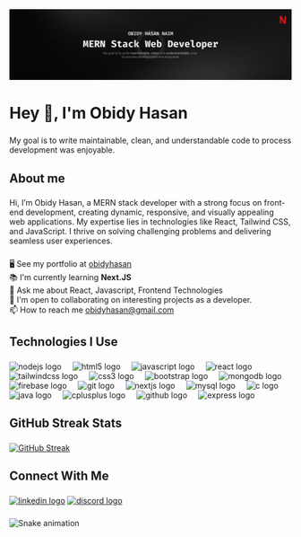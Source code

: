 <div align="center">
  <img src="./images/MERN-cover.png"  />
</div>

###

<h1 align="left">Hey 👋, I'm Obidy Hasan</h1>

###

<p align="left">My goal is to write maintainable, clean, and understandable code to process development was enjoyable.</p>

###

<h2 align="left">About me</h2>

###

<p align="left">Hi, I’m Obidy Hasan, a MERN stack developer with a strong focus on front-end development, creating dynamic, responsive, and visually appealing web applications. My expertise lies in technologies like React, Tailwind CSS, and JavaScript. I thrive on solving challenging problems and delivering seamless user experiences.</p>

###

<p align="left">🖥️  See my portfolio at <a href="https://obidy-hasan.web.app/">obidyhasan</a><br>📚 I'm currently learning <b>Next.JS</b><br>💬 Ask me about React, Javascript, Frontend Technologies<br>🤝  I'm open to collaborating on interesting projects as a developer.<br>📫 How to reach me <a href="">obidyhasan@gmail.com</a></p>

###

<h2 align="left">Technologies I Use</h2>

###

<div align="left">
  <img src="https://cdn.jsdelivr.net/gh/devicons/devicon/icons/nodejs/nodejs-original.svg" height="40" alt="nodejs logo"  />
  <img width="12" />
  <img src="https://cdn.jsdelivr.net/gh/devicons/devicon/icons/html5/html5-original.svg" height="40" alt="html5 logo"  />
  <img width="12" />
  <img src="https://cdn.jsdelivr.net/gh/devicons/devicon/icons/javascript/javascript-original.svg" height="40" alt="javascript logo"  />
  <img width="12" />
  <img src="https://cdn.jsdelivr.net/gh/devicons/devicon/icons/react/react-original.svg" height="40" alt="react logo"  />
  <img width="12" />
  <img src="https://cdn.jsdelivr.net/gh/devicons/devicon/icons/tailwindcss/tailwindcss-original-wordmark.svg" height="40" alt="tailwindcss logo"  />
  <img width="12" />
  <img src="https://cdn.jsdelivr.net/gh/devicons/devicon/icons/css3/css3-original.svg" height="40" alt="css3 logo"  />
  <img width="12" />
  <img src="https://cdn.jsdelivr.net/gh/devicons/devicon/icons/bootstrap/bootstrap-original.svg" height="40" alt="bootstrap logo"  />
  <img width="12" />
  <img src="https://cdn.jsdelivr.net/gh/devicons/devicon/icons/mongodb/mongodb-original.svg" height="40" alt="mongodb logo"  />
  <img width="12" />
  <img src="https://cdn.jsdelivr.net/gh/devicons/devicon/icons/firebase/firebase-plain.svg" height="40" alt="firebase logo"  />
  <img width="12" />
  <img src="https://cdn.jsdelivr.net/gh/devicons/devicon/icons/git/git-original.svg" height="40" alt="git logo"  />
  <img width="12" />
  <img src="https://cdn.jsdelivr.net/gh/devicons/devicon/icons/nextjs/nextjs-original.svg" height="40" alt="nextjs logo"  />
  <img width="12" />
  <img src="https://cdn.jsdelivr.net/gh/devicons/devicon/icons/mysql/mysql-original.svg" height="40" alt="mysql logo"  />
  <img width="12" />
  <img src="https://cdn.jsdelivr.net/gh/devicons/devicon/icons/c/c-original.svg" height="40" alt="c logo"  />
  <img width="12" />
  <img src="https://cdn.jsdelivr.net/gh/devicons/devicon/icons/java/java-original.svg" height="40" alt="java logo"  />
  <img width="12" />
  <img src="https://cdn.jsdelivr.net/gh/devicons/devicon/icons/cplusplus/cplusplus-original.svg" height="40" alt="cplusplus logo"  />
  <img width="12" />
  <img src="https://cdn.jsdelivr.net/gh/devicons/devicon/icons/github/github-original.svg" height="40" alt="github logo"  />
  <img width="12" />
  <img src="https://cdn.jsdelivr.net/gh/devicons/devicon/icons/express/express-original.svg" height="40" alt="express logo"  />
</div>


###

<h2 align="left">GitHub Streak Stats</h2>

###

<div align="left">
  
<a href="https://git.io/streak-stats">
  <img src="https://nirzak-streak-stats.vercel.app?user=obidyhasan&theme=highcontrast&hide_border=true&card_width=1024" alt="GitHub Streak">
</a>
</div>


###

<h2 align="left">Connect With Me</h2>

###

<div align="left">
  <a href="https://www.linkedin.com/in/obidyhasan/"><img src="https://raw.githubusercontent.com/maurodesouza/profile-readme-generator/master/src/assets/icons/social/linkedin/default.svg" width="52" height="40" alt="linkedin logo"  /></a>
  <a href="https://discordapp.com/users/1161378629146640455"><img src="https://raw.githubusercontent.com/maurodesouza/profile-readme-generator/master/src/assets/icons/social/discord/default.svg" width="52" height="40" alt="discord logo"  /></a>

</div>

###

<img src="https://raw.githubusercontent.com/obidyhasan/output/snake.svg" alt="Snake animation" />

###
